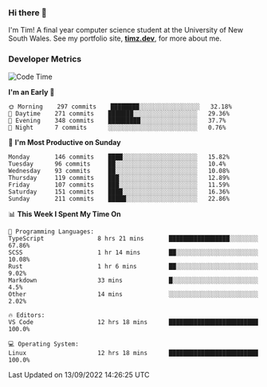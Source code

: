 ### Hi there 👋

I'm Tim! A final year computer science student at the University of New South
Wales. See my portfolio site, <strong><a href="https://timz.dev">timz.dev</a></strong>,
for more about me.

### Developer Metrics

<!-- [![Top Languages](https://github-readme-stats.vercel.app/api/wakatime?username=Tymotex&langs_count=5&custom_title=Top%205%20Languages&hide=Other&theme=material-palenight)](https://github.com/anuraghazra/github-readme-stats) -->

<!--START_SECTION:waka-->
![Code Time](http://img.shields.io/badge/Code%20Time-1%2C017%20hrs%2047%20mins-blue)

**I'm an Early 🐤** 

```text
🌞 Morning    297 commits    ████████░░░░░░░░░░░░░░░░░   32.18% 
🌆 Daytime    271 commits    ███████░░░░░░░░░░░░░░░░░░   29.36% 
🌃 Evening    348 commits    █████████░░░░░░░░░░░░░░░░   37.7% 
🌙 Night      7 commits      ░░░░░░░░░░░░░░░░░░░░░░░░░   0.76%

```
📅 **I'm Most Productive on Sunday** 

```text
Monday       146 commits    ████░░░░░░░░░░░░░░░░░░░░░   15.82% 
Tuesday      96 commits     ██░░░░░░░░░░░░░░░░░░░░░░░   10.4% 
Wednesday    93 commits     ██░░░░░░░░░░░░░░░░░░░░░░░   10.08% 
Thursday     119 commits    ███░░░░░░░░░░░░░░░░░░░░░░   12.89% 
Friday       107 commits    ███░░░░░░░░░░░░░░░░░░░░░░   11.59% 
Saturday     151 commits    ████░░░░░░░░░░░░░░░░░░░░░   16.36% 
Sunday       211 commits    █████░░░░░░░░░░░░░░░░░░░░   22.86%

```


📊 **This Week I Spent My Time On** 

```text
💬 Programming Languages: 
TypeScript               8 hrs 21 mins       █████████████████░░░░░░░░   67.86% 
SCSS                     1 hr 14 mins        ██░░░░░░░░░░░░░░░░░░░░░░░   10.08% 
Rust                     1 hr 6 mins         ██░░░░░░░░░░░░░░░░░░░░░░░   9.02% 
Markdown                 33 mins             █░░░░░░░░░░░░░░░░░░░░░░░░   4.5% 
Other                    14 mins             ░░░░░░░░░░░░░░░░░░░░░░░░░   2.02%

🔥 Editors: 
VS Code                  12 hrs 18 mins      █████████████████████████   100.0%

💻 Operating System: 
Linux                    12 hrs 18 mins      █████████████████████████   100.0%

```


 Last Updated on 13/09/2022 14:26:25 UTC
<!--END_SECTION:waka-->

<!-- [![Tymotex's GitHub stats](https://github-readme-stats.vercel.app/api?username=Tymotex)](https://github.com/anuraghazra/github-readme-stats) -->
